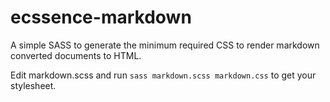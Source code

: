 # ecssence-markdown
A simple SASS to generate the minimum required CSS to render markdown converted documents to HTML.

Edit markdown.scss and run `sass markdown.scss markdown.css` to get your stylesheet.
